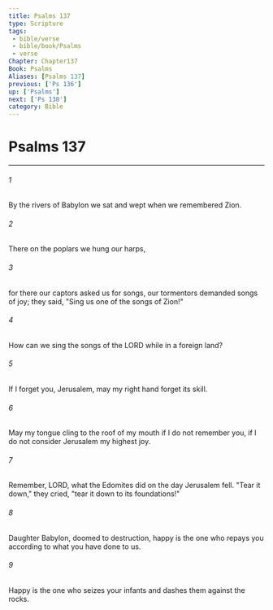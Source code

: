 ```yaml
---
title: Psalms 137
type: Scripture
tags:
 - bible/verse
 - bible/book/Psalms
 - verse
Chapter: Chapter137
Book: Psalms
Aliases: [Psalms 137]
previous: ['Ps 136']
up: ['Psalms']
next: ['Ps 138']
category: Bible
---
```

# Psalms 137

***


###### 1 
By the rivers of Babylon we sat and wept when we remembered Zion. 

###### 2 
There on the poplars we hung our harps, 

###### 3 
for there our captors asked us for songs, our tormentors demanded songs of joy; they said, "Sing us one of the songs of Zion!" 

###### 4 
How can we sing the songs of the LORD while in a foreign land? 

###### 5 
If I forget you, Jerusalem, may my right hand forget its skill. 

###### 6 
May my tongue cling to the roof of my mouth if I do not remember you, if I do not consider Jerusalem my highest joy. 

###### 7 
Remember, LORD, what the Edomites did on the day Jerusalem fell. "Tear it down," they cried, "tear it down to its foundations!" 

###### 8 
Daughter Babylon, doomed to destruction, happy is the one who repays you according to what you have done to us. 

###### 9 
Happy is the one who seizes your infants and dashes them against the rocks. 
